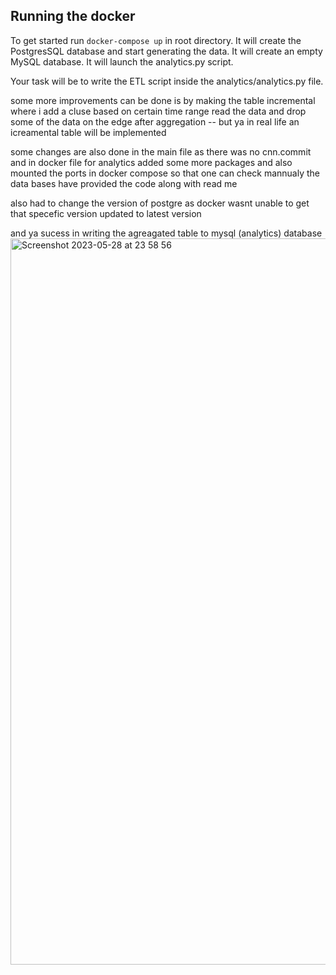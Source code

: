## Running the docker

To get started run ``` docker-compose up ``` in root directory.
It will create the PostgresSQL database and start generating the data.
It will create an empty MySQL database.
It will launch the analytics.py script. 

Your task will be to write the ETL script inside the analytics/analytics.py file.

some more improvements can be done is by making the table incremental where i add a cluse based on certain time range  read the data and  drop some of the data
 on the edge after aggregation  --  but ya in real life an icreamental table will be implemented

some changes are also done in the main file as there was no cnn.commit and in docker file for analytics added some more packages and also 
 mounted the ports in docker compose so that one can check mannualy the data bases have provided the code along with read me

also had to change the version of postgre as docker wasnt unable to get that specefic version updated to latest version

and ya sucess in writing the agreagated table to mysql (analytics) database
<img width="1162" alt="Screenshot 2023-05-28 at 23 58 56" src="https://github.com/Abhishek76/postgre_mysql_etl/assets/26035155/8b6d2462-af14-49f5-914e-e7bfd58bd7eb">
